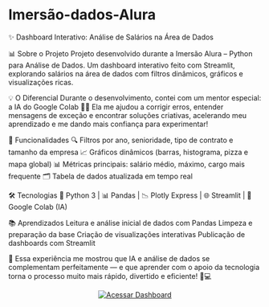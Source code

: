 # Imersão-dados-Alura
✨ Dashboard Interativo: Análise de Salários na Área de Dados

📊 Sobre o Projeto
Projeto desenvolvido durante a Imersão Alura – Python para Análise de Dados.
Um dashboard interativo feito com Streamlit, explorando salários na área de dados com filtros dinâmicos, gráficos e visualizações ricas.

💡 O Diferencial
Durante o desenvolvimento, contei com um mentor especial: a IA do Google Colab 🤖✨
Ela me ajudou a corrigir erros, entender mensagens de exceção e encontrar soluções criativas, acelerando meu aprendizado e me dando mais confiança para experimentar!

🚀 Funcionalidades
🔍 Filtros por ano, senioridade, tipo de contrato e tamanho da empresa
📈 Gráficos dinâmicos (barras, histograma, pizza e mapa global)
📊 Métricas principais: salário médio, máximo, cargo mais frequente
🗂 Tabela de dados atualizada em tempo real

🛠 Tecnologias
🐍 Python 3 | 📊 Pandas | 📉 Plotly Express | 🌐 Streamlit | 🤖 Google Colab (IA)

📚 Aprendizados
Leitura e análise inicial de dados com Pandas
Limpeza e preparação da base
Criação de visualizações interativas
Publicação de dashboards com Streamlit

💬 Essa experiência me mostrou que IA e análise de dados se complementam perfeitamente — e que aprender com o apoio da tecnologia torna o processo muito mais rápido, divertido e eficiente! 🚀💻

<p align="center"> <a href="https://imersao-dados-alura-htcuxkfrexvbzkyj2ang68.streamlit.app/"> <img src="https://img.shields.io/badge/Acessar%20Dashboard-Streamlit-green?style=for-the-badge&logo=streamlit" alt="Acessar Dashboard"> </a> </p>
